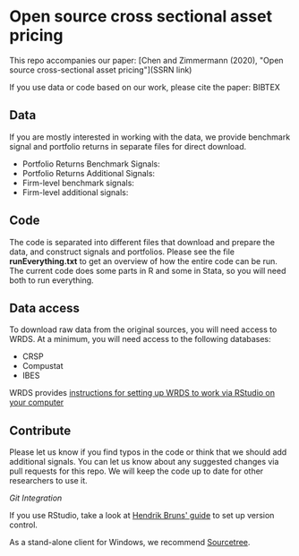 # Open source cross sectional asset pricing

This repo accompanies our paper:
[Chen and Zimmermann (2020), "Open source cross-sectional asset pricing"](SSRN link)

If you use data or code based on our work, please cite the paper: BIBTEX


## Data

If you are mostly interested in working with the data, we provide benchmark signal and portfolio returns in separate files for direct download.

- Portfolio Returns Benchmark Signals:
- Portfolio Returns Additional Signals:
- Firm-level benchmark signals:
- Firm-level additional signals:


## Code 

The code is separated into different files that download and prepare the data, and construct signals and portfolios. Please see the file **runEverything.txt** to get an overview of how the entire code can be run. The current code does some parts in R and some in Stata, so you will need both to run everything.


## Data access

To download raw data from the original sources, you will need access to WRDS. At a minimum, you will need access to the following databases:

- CRSP
- Compustat
- IBES

WRDS provides [instructions for setting up WRDS to work via RStudio on your computer](https://wrds-www.wharton.upenn.edu/pages/support/programming-wrds/programming-r/r-from-your-computer/)

## Contribute

Please let us know if you find typos in the code or think that we should add additional signals. You can let us know about any suggested changes via pull requests for this repo. We will keep the code up to date for other researchers to use it.

*Git Integration* 

If you use RStudio, take a look at [Hendrik Bruns' guide](https://www.hendrikbruns.tk/post/using-rstudio-and-git-version-control/) to set up version control.

As a stand-alone client for Windows, we recommend [Sourcetree](https://www.sourcetreeapp.com/).